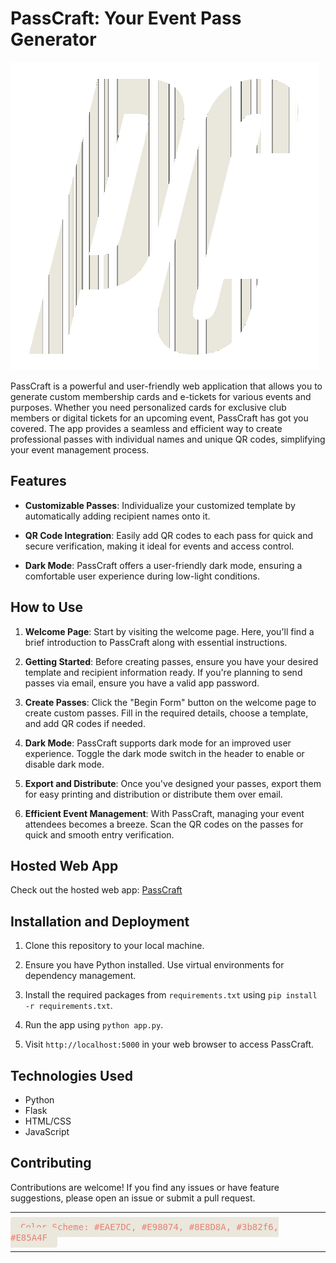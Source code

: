 # PassCraft: Your Event Pass Generator

![PassCraft](./PassCraft/static/logos/logo1.png)

PassCraft is a powerful and user-friendly web application that allows you to generate custom membership cards and e-tickets for various events and purposes. Whether you need personalized cards for exclusive club members or digital tickets for an upcoming event, PassCraft has got you covered. The app provides a seamless and efficient way to create professional passes with individual names and unique QR codes, simplifying your event management process.

## Features

- **Customizable Passes**: Individualize your customized template by automatically adding recipient names onto it.

- **QR Code Integration**: Easily add QR codes to each pass for quick and secure verification, making it ideal for events and access control.

- **Dark Mode**: PassCraft offers a user-friendly dark mode, ensuring a comfortable user experience during low-light conditions.

## How to Use

1. **Welcome Page**: Start by visiting the welcome page. Here, you'll find a brief introduction to PassCraft along with essential instructions.

2. **Getting Started**: Before creating passes, ensure you have your desired template and recipient information ready. If you're planning to send passes via email, ensure you have a valid app password.

3. **Create Passes**: Click the "Begin Form" button on the welcome page to create custom passes. Fill in the required details, choose a template, and add QR codes if needed.

4. **Dark Mode**: PassCraft supports dark mode for an improved user experience. Toggle the dark mode switch in the header to enable or disable dark mode.

5. **Export and Distribute**: Once you've designed your passes, export them for easy printing and distribution or distribute them over email.

6. **Efficient Event Management**: With PassCraft, managing your event attendees becomes a breeze. Scan the QR codes on the passes for quick and smooth entry verification.
   
## Hosted Web App

Check out the hosted web app: [PassCraft](http://abennur.pythonanywhere.com)

## Installation and Deployment

1. Clone this repository to your local machine.

2. Ensure you have Python installed. Use virtual environments for dependency management.

3. Install the required packages from `requirements.txt` using `pip install -r requirements.txt`.

4. Run the app using `python app.py`.

5. Visit `http://localhost:5000` in your web browser to access PassCraft.

## Technologies Used

- Python
- Flask
- HTML/CSS
- JavaScript


## Contributing

Contributions are welcome! If you find any issues or have feature suggestions, please open an issue or submit a pull request.

---

<kbd style="background-color: #EAE7DC; color: #E98074; padding: 8px 16px; border-radius: 4px; font-size: 14px;">Color Scheme: #EAE7DC, #E98074, #8E8D8A, #3b82f6, #E85A4F</kbd>

---
